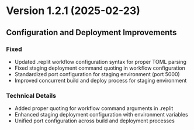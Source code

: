 # Version 1.2.1 (2025-02-23)

## Configuration and Deployment Improvements

### Fixed
- Updated .replit workflow configuration syntax for proper TOML parsing
- Fixed staging deployment command quoting in workflow configuration
- Standardized port configuration for staging environment (port 5000)
- Improved concurrent build and deploy process for staging environment

### Technical Details
- Added proper quoting for workflow command arguments in .replit
- Enhanced staging deployment configuration with environment variables
- Unified port configuration across build and deployment processes
